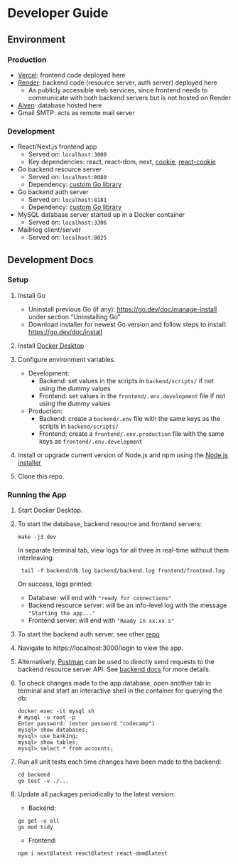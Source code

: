 # Developer Guide

## Environment

### Production

* [Vercel](https://vercel.com/): frontend code deployed here
* [Render](https://render.com/): backend code (resource server, auth server) deployed here
  * As publicly accessible web services, since frontend needs to communicate with both backend servers but is not
    hosted on Render
* [Aiven](https://aiven.io/): database hosted here
* Gmail SMTP: acts as remote mail server

### Development

* React/Next.js frontend app
  * Served on: `localhost:3000`
  * Key dependencies: react, react-dom, next, [cookie](https://www.npmjs.com/package/cookie?activeTab=readme), [react-cookie](https://www.npmjs.com/package/react-cookie?activeTab=readme)
* Go backend resource server
  * Served on: `localhost:8080`
  * Dependency: [custom Go library](https://github.com/aliciatay-zls/banking-lib)
* Go backend auth server
  * Served on: `localhost:8181`
  * Dependency: [custom Go library](https://github.com/aliciatay-zls/banking-lib)
* MySQL database server started up in a Docker container
  * Served on: `localhost:3306`
* MailHog client/server
  * Served on: `localhost:8025`

## Development Docs

### Setup

1. Install Go
    * Uninstall previous Go (if any): https://go.dev/doc/manage-install under section “Uninstalling Go”
    * Download installer for newest Go version and follow steps to install: https://go.dev/doc/install

2. Install [Docker Desktop](https://www.docker.com/products/docker-desktop/)

3. Configure environment variables.
    * Development:
      * Backend: set values in the scripts in `backend/scripts/` if not using the dummy values
      * Frontend: set values in the `frontend/.env.development` file if not using the dummy values
    * Production:
      * Backend: create a `backend/.env` file with the same keys as the scripts in `backend/scripts/`
      * Frontend: create a `frontend/.env.production` file with the same keys as `frontend/.env.development`

4. Install or upgrade current version of Node.js and npm using the [Node.js installer](https://nodejs.org/en/download)

5. Clone this repo.

### Running the App

1. Start Docker Desktop.

2. To start the database, backend resource and frontend servers:
   ```
   make -j3 dev
   ```
   In separate terminal tab, view logs for all three in real-time without them interleaving:
   ```
    tail -f backend/db.log backend/backend.log frontend/frontend.log
   ```
   On success, logs printed:
    * Database: will end with `"ready for connections"`
    * Backend resource server: will be an info-level log with the message `"Starting the app..."`
    * Frontend server: will end with `"Ready in xx.xx s"`

3. To start the backend auth server, see other [repo](https://github.com/aliciatay-zls/banking-auth)

4. Navigate to https://localhost:3000/login to view the app.

5. Alternatively, [Postman](https://www.postman.com/) can be used to directly send requests to the backend resource
   server API. See [backend docs](README.md) for more details.

6. To check changes made to the app database, open another tab in terminal and start an interactive shell in
   the container for querying the db:
   ```
   docker exec -it mysql sh
   # mysql -u root -p
   Enter password: (enter password "codecamp")
   mysql> show databases;
   mysql> use banking;
   mysql> show tables;
   mysql> select * from accounts;
   ```

7. Run all unit tests each time changes have been made to the backend:
   ```
   cd backend
   go test -v ./...
   ```

8. Update all packages periodically to the latest version:
    * Backend:
   ```
   go get -u all
   go mod tidy
   ```
    * Frontend:
   ```
   npm i next@latest react@latest react-dom@latest
   ```
